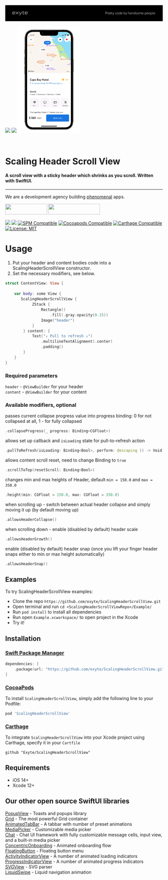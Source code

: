 <img src="https://raw.githubusercontent.com/exyte/media/master/common/header.png">
<p float="left">
  <img src="https://raw.githubusercontent.com/exyte/media/master/ScalingHeaderScrollView/1.gif" width="200" />
  <img src="https://raw.githubusercontent.com/exyte/media/master/ScalingHeaderScrollView/2.gif" width="200" /> 
  <img src="https://raw.githubusercontent.com/exyte/media/master/ScalingHeaderScrollView/3.gif" width="200" />
</p>

</br>
<p><h1 align="left">Scaling Header Scroll View</h1></p>

<p><h4>A scroll view with a sticky header which shrinks as you scroll. Written with SwiftUI.</h4></p>

___

<p> We are a development agency building
  <a href="https://clutch.co/profile/exyte#review-731233?utm_medium=referral&utm_source=github.com&utm_campaign=phenomenal_to_clutch">phenomenal</a> apps.</p>

<a href="https://exyte.com/contacts"><img src="https://i.imgur.com/vGjsQPt.png" width="134" height="34"></a> <a href="https://twitter.com/exyteHQ"><img src="https://i.imgur.com/DngwSn1.png" width="165" height="34"></a>

[![](https://img.shields.io/endpoint?url=https%3A%2F%2Fswiftpackageindex.com%2Fapi%2Fpackages%2Fexyte%2FScalingHeaderScrollView%2Fbadge%3Ftype%3Dswift-versions)](https://swiftpackageindex.com/exyte/ScalingHeaderScrollView)
[![](https://img.shields.io/endpoint?url=https%3A%2F%2Fswiftpackageindex.com%2Fapi%2Fpackages%2Fexyte%2FScalingHeaderScrollView%2Fbadge%3Ftype%3Dplatforms)](https://swiftpackageindex.com/exyte/ScalingHeaderScrollView)
[![SPM Compatible](https://img.shields.io/badge/SwiftPM-Compatible-brightgreen.svg)](https://swiftpackageindex.com/exyte/ScalingHeaderScrollView)
[![Cocoapods Compatible](https://img.shields.io/badge/cocoapods-Compatible-brightgreen.svg)](https://cocoapods.org/pods/ScalingHeaderScrollView)
[![Carthage Compatible](https://img.shields.io/badge/Carthage-compatible-brightgreen.svg?style=flat)](https://github.com/Carthage/Carthage)
[![License: MIT](https://img.shields.io/badge/License-MIT-black.svg)](https://opensource.org/licenses/MIT)

# Usage
1. Put your header and content bodies code into a ScalingHeaderScrollView constructor.     
2. Set the necessary modifiers, see below.      
```swift
struct ContentView: View {

    var body: some View {
       ScalingHeaderScrollView {
            ZStack {
                Rectangle()
                    .fill(.gray.opacity(0.15))
                Image("header")
            }
        } content: {
            Text("↓ Pull to refresh ↓")
                .multilineTextAlignment(.center)
                .padding()
        }
    }
}
```

### Required parameters 
`header` - `@ViewBuilder` for your header  
`content` - `@ViewBuilder` for your content  

### Available modifiers, optional  
passes current collapse progress value into progress binding: 0 for not collapsed at all, 1 - for fully collapsed       
```swift
.collapseProgress(_ progress: Binding<CGFloat>)
```
allows set up callback and `isLoading` state for pull-to-refresh action   
```swift
.pullToRefresh(isLoading: Binding<Bool>, perform: @escaping () -> Void)
```
 allows content scroll reset, need to change Binding to `true`  
```swift
.scrollToTop(resetScroll: Binding<Bool>)
```
 changes min and max heights of Header, default `min = 150.0` and `max = 350.0`  
```swift
.height(min: CGFloat = 150.0, max: CGFloat = 350.0)
```
when scrolling up - switch between actual header collapse and simply moving it up (by default moving up)
```swift
.allowsHeaderCollapse()
```
when scrolling down - enable (disabled by default) header scale    
```swift
.allowsHeaderGrowth()
```
enable (disabled by default) header snap (once you lift your finger header snaps either to min or max height automatically)     
```swift
.allowsHeaderSnap()
```

## Examples

To try ScalingHeaderScrollView examples:
- Clone the repo `https://github.com/exyte/ScalingHeaderScrollView.git`
- Open terminal and run `cd <ScalingHeaderScrollViewRepo>/Example/`
- Run `pod install` to install all dependencies
- Run open `Example.xcworkspace/` to open project in the Xcode
- Try it!

## Installation

### [Swift Package Manager](https://swift.org/package-manager/)

```swift
dependencies: [
    .package(url: "https://github.com/exyte/ScalingHeaderScrollView.git")
]
```

### [CocoaPods](http://cocoapods.org)

To install `ScalingHeaderScrollView`, simply add the following line to your Podfile:

```ruby
pod 'ScalingHeaderScrollView'
```

### [Carthage](http://github.com/Carthage/Carthage)

To integrate `ScalingHeaderScrollView` into your Xcode project using Carthage, specify it in your `Cartfile`

```ogdl
github "Exyte/ScalingHeaderScrollView"
```

## Requirements

* iOS 14+
* Xcode 12+ 

## Our other open source SwiftUI libraries
[PopupView](https://github.com/exyte/PopupView) - Toasts and popups library    
[Grid](https://github.com/exyte/Grid) - The most powerful Grid container         
[AnimatedTabBar](https://github.com/exyte/AnimatedTabBar) - A tabbar with number of preset animations     
[MediaPicker](https://github.com/exyte/mediapicker) - Customizable media picker     
[Chat](https://github.com/exyte/chat) - Chat UI framework with fully customizable message cells, input view, and a built-in media picker      
[ConcentricOnboarding](https://github.com/exyte/ConcentricOnboarding) - Animated onboarding flow    
[FloatingButton](https://github.com/exyte/FloatingButton) - Floating button menu    
[ActivityIndicatorView](https://github.com/exyte/ActivityIndicatorView) - A number of animated loading indicators    
[ProgressIndicatorView](https://github.com/exyte/ProgressIndicatorView) - A number of animated progress indicators    
[SVGView](https://github.com/exyte/SVGView) - SVG parser    
[LiquidSwipe](https://github.com/exyte/LiquidSwipe) - Liquid navigation animation    

